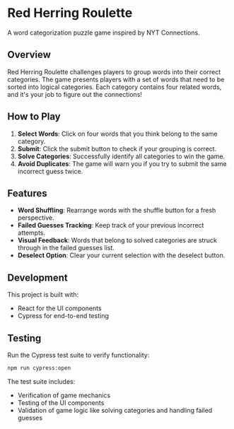 # Red Herring Roulette

A word categorization puzzle game inspired by NYT Connections.

## Overview

Red Herring Roulette challenges players to group words into their correct categories. The game presents players with a set of words that need to be sorted into logical categories. Each category contains four related words, and it's your job to figure out the connections!

## How to Play

1. **Select Words**: Click on four words that you think belong to the same category.
2. **Submit**: Click the submit button to check if your grouping is correct.
3. **Solve Categories**: Successfully identify all categories to win the game.
4. **Avoid Duplicates**: The game will warn you if you try to submit the same incorrect guess twice.

## Features

- **Word Shuffling**: Rearrange words with the shuffle button for a fresh perspective.
- **Failed Guesses Tracking**: Keep track of your previous incorrect attempts.
- **Visual Feedback**: Words that belong to solved categories are struck through in the failed guesses list.
- **Deselect Option**: Clear your current selection with the deselect button.

## Development

This project is built with:
- React for the UI components
- Cypress for end-to-end testing

## Testing

Run the Cypress test suite to verify functionality:

```bash
npm run cypress:open
```

The test suite includes:
- Verification of game mechanics
- Testing of the UI components
- Validation of game logic like solving categories and handling failed guesses
